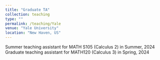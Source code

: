 ```yaml
---
title: "Graduate TA"
collection: teaching
type: ""
permalink: /teaching/Yale
venue: "Yale University"
location: "New Haven, US"
---
```


Summer teaching assistant for MATH S105 (Calculus 2) in Summer, 2024
Graduate teaching assistant for MATH120 (Calculus 3) in Spring, 2024